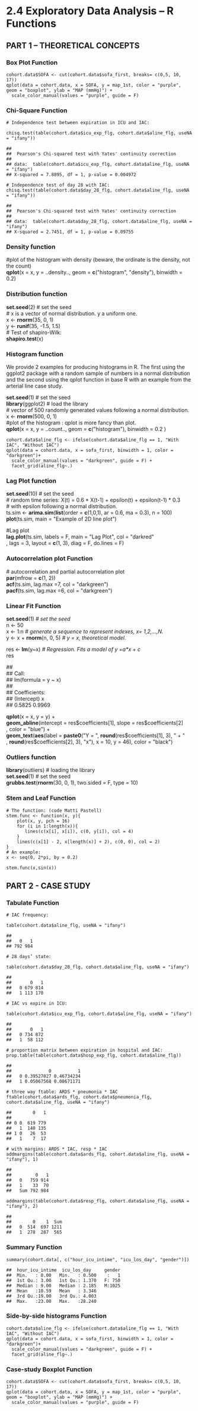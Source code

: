 # 2.4 Exploratory Data Analysis – R Functions

##  PART 1 – THEORETICAL CONCEPTS

### Box Plot Function

    cohort.data$SOFA <- cut(cohort.data$sofa_first, breaks= c(0,5, 10, 17))
    qplot(data = cohort.data, x = SOFA, y = map_1st, color = "purple", geom = "boxplot", ylab = "MAP (mmHg)") +
      scale_color_manual(values = "purple", guide = F)

### Chi-Square Function

    # Independence test between expiration in ICU and IAC:

    chisq.test(table(cohort.data$icu_exp_flg, cohort.data$aline_flg, useNA = "ifany"))

    ## 
    ##  Pearson's Chi-squared test with Yates' continuity correction
    ## 
    ## data:  table(cohort.data$icu_exp_flg, cohort.data$aline_flg, useNA = "ifany")
    ## X-squared = 7.8895, df = 1, p-value = 0.004972

    # Independence test of day 28 with IAC:
    chisq.test(table(cohort.data$day_28_flg, cohort.data$aline_flg, useNA = "ifany"))

    ## 
    ##  Pearson's Chi-squared test with Yates' continuity correction
    ## 
    ## data:  table(cohort.data$day_28_flg, cohort.data$aline_flg, useNA = "ifany")
    ## X-squared = 2.7451, df = 1, p-value = 0.09755

### Density function

\#plot of the histogram with density (beware, the ordinate is the
density, not the count)\
**qplot**(x = x, y = ..density.., geom = **c**("histogram", "density"),
binwidth = 0.2)

### Distribution function

**set.seed**(2) \# set the seed\
\# x is a vector of normal distribution. y a uniform one.\
x &lt;- **rnorm**(35, 0, 1)\
y &lt;- **runif**(35, -1.5, 1.5)\
\# Test of shapiro-Wilk:\
**shapiro.test**(x)

### Histogram function

We provide 2 examples for producing histograms in R. The first using the
ggplot2 package with a random sample of numbers in a normal distribution
and the second using the qplot function in base R with an example from
the arterial line case study.

**set.seed**(1) \# set the seed\
**library**(ggplot2) \# load the library\
\# vector of 500 randomly generated values following a normal
distribution.\
x &lt;- **rnorm**(500, 0, 1)\
\#plot of the histogram : qplot is more fancy than plot.\
**qplot**(x = x, y = ..count.., geom = **c**("histogram"), binwidth =
0.2 )

    cohort.data$aline_flg <- ifelse(cohort.data$aline_flg == 1, "With IAC", "Without IAC")
    qplot(data = cohort.data, x = sofa_first, binwidth = 1, color = "darkgreen")+
      scale_color_manual(values = "darkgreen", guide = F) +
      facet_grid(aline_flg~.) 

### Lag Plot function

**set.seed**(10) \# set the seed\
\# random time series: X(t) = 0.6 \* X(t-1) + epsilon(t) + epsilon(t-1)
\* 0.3\
\# with epsilon following a normal distribution.\
ts.sim &lt;- **arima.sim**(**list**(order = **c**(1,0,1), ar = 0.6, ma =
0.3), n = 100)\
**plot**(ts.sim, main = "Example of 2D line plot")

\#Lag plot\
**lag.plot**(ts.sim, labels = F, main = "Lag Plot", col = "darkred"\
 , lags = 3, layout = **c**(1, 3), diag = F, do.lines = F)

### Autocorrelation plot Function

\# autocorrelation and partial autocorrelation plot\
**par**(mfrow = **c**(1, 2))\
**acf**(ts.sim, lag.max =7, col = "darkgreen")\
**pacf**(ts.sim, lag.max =6, col = "darkgreen")

### Linear Fit Function

**set.seed**(1) *\# set the seed*\
n &lt;- 50\
x &lt;- 1:n *\# generate a sequence to represent indexes, x= 1,2,…,N.*\
y &lt;- x + **rnorm**(n, 0, 5) *\# y = x, theoretical model.*

res &lt;- **lm**(y\~x) *\# Regression. Fits a model of y =a\*x + c*\
res

\#\#\
\#\# Call:\
\#\# lm(formula = y \~ x)\
\#\#\
\#\# Coefficients:\
\#\# (Intercept) x\
\#\# 0.5825 0.9969

**qplot**(x = x, y = y) +\
 **geom\_abline**(intercept = res\$coefficients\[1\], slope =
res\$coefficients\[2\]\
 , color = "blue") +\
 **geom\_text**(**aes**(label = **paste0**("Y = ",
**round**(res\$coefficients\[1\], 3), " + "\
 , **round**(res\$coefficients\[2\], 3), "x"), x = 10, y = 46), color =
"black")

### Outliers function

**library**(outliers) \# loading the library\
**set.seed**(1) \# set the seed\
**grubbs.test**(**rnorm**(30, 0, 1), two.sided = F, type = 10)

### Stem and Leaf Function

    # The function: (code Matti Pastell)
    stem.func <- function(x, y){
        plot(x, y, pch = 16)
        for (i in 1:length(x)){
           lines(c(x[i], x[i]), c(0, y[i]), col = 4)
        }
        lines(c(x[1] - 2, x[length(x)] + 2), c(0, 0), col = 2)
    }
    # An example:
    x <- seq(0, 2*pi, by = 0.2)

    stem.func(x,sin(x))

## PART 2 - CASE STUDY

### Tabulate Function

    # IAC frequency:

    table(cohort.data$aline_flg, useNA = "ifany")

    ## 
    ##   0   1 
    ## 792 984

    # 28 days’ state:

    table(cohort.data$day_28_flg, cohort.data$aline_flg, useNA = "ifany")

    ##    
    ##       0   1
    ##   0 679 814
    ##   1 113 170

    # IAC vs expire in ICU:

    table(cohort.data$icu_exp_flg, cohort.data$aline_flg, useNA = "ifany")

    ##    
    ##       0   1
    ##   0 734 872
    ##   1  58 112

    # proportion matrix between expiration in hospital and IAC:
    prop.table(table(cohort.data$hosp_exp_flg, cohort.data$aline_flg))

    ##    
    ##              0          1
    ##   0 0.39527027 0.46734234
    ##   1 0.05067568 0.08671171

    # three way ftable: ARDS * pneumonia * IAC
    ftable(cohort.data$ards_flg, cohort.data$pneumonia_flg, cohort.data$aline_flg, useNA = "ifany")

    ##        0   1
    ##             
    ## 0 0  619 779
    ##   1  140 135
    ## 1 0   26  53
    ##   1    7  17

    # with margins: ARDS * IAC, resp * IAC
    addmargins(table(cohort.data$ards_flg, cohort.data$aline_flg, useNA = "ifany"), 1)

    ##      
    ##         0   1
    ##   0   759 914
    ##   1    33  70
    ##   Sum 792 984

    addmargins(table(cohort.data$resp_flg, cohort.data$aline_flg, useNA = "ifany"), 2)

    ##    
    ##        0    1  Sum
    ##   0  514  697 1211
    ##   1  278  287  565

### Summary Function

    summary(cohort.data[, c("hour_icu_intime", "icu_los_day", "gender")])

    ##  hour_icu_intime  icu_los_day     gender  
    ##  Min.   : 0.00   Min.   : 0.500    :   1  
    ##  1st Qu.: 3.00   1st Qu.: 1.370   F: 750  
    ##  Median : 9.00   Median : 2.185   M:1025  
    ##  Mean   :10.59   Mean   : 3.346           
    ##  3rd Qu.:19.00   3rd Qu.: 4.003           
    ##  Max.   :23.00   Max.   :28.240

### Side-by-side histograms Function

    cohort.data$aline_flg <- ifelse(cohort.data$aline_flg == 1, "With IAC", "Without IAC")
    qplot(data = cohort.data, x = sofa_first, binwidth = 1, color = "darkgreen")+
      scale_color_manual(values = "darkgreen", guide = F) +
      facet_grid(aline_flg~.) 

### Case-study Boxplot Function

    cohort.data$SOFA <- cut(cohort.data$sofa_first, breaks= c(0,5, 10, 17))
    qplot(data = cohort.data, x = SOFA, y = map_1st, color = "purple", geom = "boxplot", ylab = "MAP (mmHg)") +
      scale_color_manual(values = "purple", guide = F)
